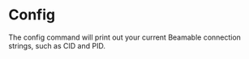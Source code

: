 # Config



The config command will print out your current Beamable connection strings, such as CID and PID. 